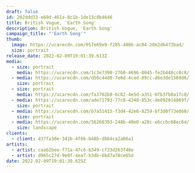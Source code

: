```yaml
---
draft: false
id: 202ddd33-e69d-461a-8c1b-1de13c8b4646
title: British Vogue, 'Earth Song'
description: British Vogue, 'Earth Song'
campaign_title: "'Earth Song'"
thumb:
  image: https://ucarecdn.com/057e69e9-f285-480b-ac04-20e2d6473bad/
  size: portrait
release_date: 2022-02-09T19:01:39.613Z
media:
  - size: portrait
    media: https://ucarecdn.com/1c3e7390-2760-4696-8045-fe2b448cc8c8/
  - media: https://ucarecdn.com/d56c44d0-7e6d-4ced-89cc-d6e3de1569d6/
    size: portrait
  - size: portrait
    media: https://ucarecdn.com/fa3702b8-6c82-4e5d-a351-6fb3fb8a17c0/
  - media: https://ucarecdn.com/ade71793-77c8-4348-853c-de092814869f/
    size: portrait
  - media: https://ucarecdn.com/b7a51415-f3d4-42e6-8259-bf3d0f73ed60/
    size: portrait
  - media: https://ucarecdn.com/56268393-248b-40e0-a28c-e6ccbc68ec6d/
    size: landscape
clients:
  - client: 437fa30e-341b-4f6b-b48b-db64ca2a06a1
artists:
  - artist: caab2bee-f71a-47c6-b349-cf33d263f48e
  - artist: d965c27d-9e0f-4ea7-b3db-6bd7a78ce65d
date: 2022-02-09T19:01:39.625Z
---
```

